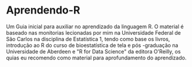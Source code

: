 # Aprendendo-R
Um Guia inicial para auxiliar no aprendizado da  linguagem R. O material é baseado nas monitorias lecionadas por mim na Universidade Federal de São Carlos na disciplina de Estatística 1, tendo como base os livros, introdução ao R do curso de bioestatística de tela e pós -graduação na Universidade de Aberdeen e "R for Data Science" da editora O'Reilly, os quias eu recomendo como material para aprofundamento do aprendizado.
